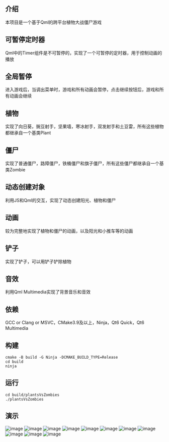 ## 介绍

本项目是一个基于Qml的跨平台植物大战僵尸游戏

## 可暂停定时器

Qml中的Timer组件是不可暂停的，实现了一个可暂停的定时器，用于控制动画的播放

## 全局暂停

进入游戏后，当调出菜单时，游戏和所有动画会暂停，点击继续按钮后，游戏和所有动画会继续

## 植物

实现了向日葵，豌豆射手，坚果墙，寒冰射手，双发射手和土豆雷，所有这些植物都继承自一个基类Plant

## 僵尸

实现了普通僵尸，路障僵尸，铁桶僵尸和旗子僵尸，所有这些僵尸都继承自一个基类Zombie

## 动态创建对象

利用JS和Qml的交互，实现了动态创建阳光、植物和僵尸

## 动画

较为完整地实现了植物和僵尸的动画，以及阳光和小推车等的动画

## 铲子

实现了铲子，可以用铲子铲除植物

## 音效

利用Qml Multimedia实现了背景音乐和音效

## 依赖

GCC or Clang or MSVC，CMake3.9及以上，Ninja，Qt6 Quick，Qt6 Multimedia

## 构建

```shell 
cmake -B build -G Ninja -DCMAKE_BUILD_TYPE=Release
cd build
ninja
```

## 运行

```shell
cd build/plantsVsZombies
./plantsVsZombies
```

## 演示

![image](show/show0.png)
![image](show/show1.png)
![image](show/show2.png)
![image](show/show3.png)
![image](show/show4.png)
![image](show/show5.png)
![image](show/show6.png)
![image](show/show7.png)
![image](show/show8.png)
![image](show/show9.png)
![image](show/show10.png)
